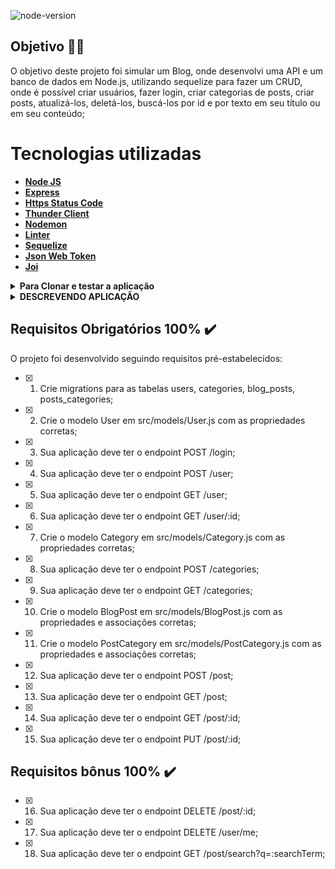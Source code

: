 ![node-version](https://img.shields.io/badge/Node-v16.13.0-yellow)

## Objetivo 👩‍🎓
 O objetivo deste projeto foi simular um Blog, onde desenvolvi uma API e um banco de dados em Node.js, utilizando sequelize para fazer um CRUD, onde é possível
 criar usuários, fazer login, criar categorias de posts, criar posts, atualizá-los, deletá-los, buscá-los por id e por texto em seu título ou em seu conteúdo;

# Tecnologias utilizadas <a name="tecnologias"></a>
- [**Node JS**](https://nodejs.org/en/)
- [**Express**](https://expressjs.com/pt-br/)
- [**Https Status Code**](https://www.npmjs.com/package/http-status-codes)
- [**Thunder Client**](https://www.thunderclient.com/)
- [**Nodemon**](https://www.npmjs.com/package/nodemon)
- [**Linter**](https://eslint.org/docs/latest/)
- [**Sequelize**](https://sequelize.org/docs/v6/)
- [**Json Web Token**](https://jwt.io/introduction)
- [**Joi**](https://www.npmjs.com/package/joi)

<details>
  <summary><strong>Para Clonar e testar a aplicação</strong></summary>
  
### Será necessário ter instalado na sua máquina:
      Git
      Thunder Client
      MySQL
      Node v16.13.0
  
1. Clone o repositório

```
git clone git@github.com:georgia-rocha/Blogs-API.git
```

2. Entre na pasta do repositório que você acabou de clonar:

```
cd Blogs-API
```

 <strong>! É necessário ter um arquivo <strong>.env</strong> na raiz da aplicação, com o conteúdo:</strong>

  ```
    NODE_ENV=development
    API_PORT=3001
    API_HOST=localhost
    MYSQL_HOST=localhost
    MYSQL_PORT=3306
    MYSQL_DB_NAME=blogs-api
    MYSQL_USER=root
    MYSQL_PASSWORD=password
    JWT_SECRET=suaSenhaSecreta
  ```

<details>
  <summary><strong>:whale: Rodando Projeto no Docker vs Localmente</strong></summary><br />
  
  ## Com Docker
 
  > Rode o serviço `node` com o comando `docker-compose up -d`.
  - Esse serviço irá inicializar um container chamado `Blogs-API`.
  - A partir daqui você pode rodar o container via CLI ou abri-lo no VS Code.

  > Use o comando `docker exec -it Blogs-API bash`.
  - Ele te dará acesso ao terminal interativo do container criado pelo compose, que está rodando em segundo plano.

  > Instale as dependências [**Caso existam**] com `npm install`

  > Execute a aplicação com `npm start` ou `npm run dev`

  ---
  
  ## Sem Docker
  
  > Instale as dependências [**Caso existam**] com `npm install`
</details>


3. Para rodar a aplicação:

```
npm start
```

Em ambiente de desenvolvimento:
```
npm run dev
```

4. Para testar a aplicação:
Testar todas:
```
npm test
```
Testar individuamente:
 - Colocar o número do requisito a ser testado;
```
npm test **01** 
```
</details>

<details>
  <summary>
    <strong>DESCREVENDO APLICAÇÃO</strong>
  </summary>

  <details>
  <summary>
    <strong>1 - Cria migrations para as tabelas users, categories, blog_posts, posts_categories</strong>
  </summary>
  <ul>
    <li> Foram criadas as migrations para as tabelas respeitando a nomenclatura pedida no requisito e o diagrama de Entidade-Relacionamento e o formato das entidades;
    </li>
    <li>O teste fez uma conexão no banco de dados usando a configuração de teste do arquivo src/config/config.js, e foi posível validar que:
    </li>
    <ul>
      <li>É possível fazer um INSERT e um SELECT na tabela <strong>users</strong>;</li>
      <li>É possível fazer um INSERT e um SELECT na tabela  <strong>categories</strong>;</li>
      <li>A partir de um INSERT em users, é possível fazer um INSERT e um SELECT na tabela  <strong>blog_posts</strong>;</li>
      <li>A partir de INSERTs em  <strong>users, categories e blog_posts</strong>, é possível fazer um INSERT e um SELECT na <strong>tabela posts_categories</strong>;</li>  
    </ul>
  </details>
  
  <details>
    <summary><strong>2 - Cria model de User</strong>
    </summary>
  <ul>
    <li> É validado que existe o arquivo <strong>User.js</strong>;</li> 
    <li> É validado que o modelo possui o nome <strong>User</strong>;</li> 
    <li> É validado que o modelo possui a propriedade <strong>id</strong>;</li> 
    <li> É validado que o modelo possui a propriedade <strong>display_name</strong>;</li> 
    <li> É validado que o modelo possui a propriedade <strong>email</strong>;
    </li> 
    <li> É validado que o modelo possui a propriedade <strong>password</strong>;
    </li> 
    <li> É validado que o modelo possui a propriedade <strong>image</strong>;
    </li> 
  </ul>
  </details>
  
  <details>
    <summary><strong>3 - POST /login</strong></summary>
    <ul>
      <li> O endpoint é acessível pela URL <strong>/login</strong>;</li>
      <li>A requisição é feita no formato a seguir:
    </ul>
    
  ```json
  [
    {
      "email": "lewishamilton@gmail.com",
      "password": "123456"
    }
  ]
  ```

  <h2>Os seguintes pontos foram avaliados:</h2>
    
  - Foi validado que não é possível fazer login sem todos os campos preenchidos:
    - Se a requisição não tiver todos os campos devidamente preenchidos(não pode haver campos em branco), o resultado retornado deverá ser conforme exibido abaixo, com um status HTTP `400`:

    ```json
    {
      "message": "Some required fields are missing"
    }
    ```

  - Foi validado que não é possível fazer login com um usuário que não existe:
    - Se a requisição receber um par de `email` e `password` errados/inexistentes, o resultado retornado deverá ser conforme exibido abaixo, com um status HTTP `400`:
    ```json
    {
      "message": "Invalid fields"
    }
    ```
  
  - É validado que é possível fazer login com sucesso:
    - Se o login foi feito com sucesso o resultado retornado é conforme exibido abaixo, com um status HTTP `200`:
    ```json
    {
      "token": "eyJhbGciOiJIUzI1NiIsInR5cCI6IkpXVCJ9.eyJwYXlsb2FkIjp7ImlkIjo1LCJkaXNwbGF5TmFtZSI6InVzdWFyaW8gZGUgdGVzdGUiLCJlbWFpbCI6InRlc3RlQGVtYWlsLmNvbSIsImltYWdlIjoibnVsbCJ9LCJpYXQiOjE2MjAyNDQxODcsImV4cCI6MTYyMDY3NjE4N30.Roc4byj6mYakYqd9LTCozU1hd9k_Vw5IWKGL4hcCVG8"
    }
    ```
</details>
    
<details>
  <summary>
    <strong>4 - POST /user</strong>
  </summary>
  <ul>
    <li>O endpoint é acessível pela URL  <strong>/user </strong>, onde é possível adicionar um novo usuário na tabela no banco de dados;</li>
    <li>A requisição é feita no formato a seguir:</li>
  </ul>

  ```json
    {
      "displayName": "Brett Wiltshire",
      "email": "brett@email.com",
      "password": "123456",
      "image": "http://4.bp.blogspot.com/_YA50adQ-7vQ/S1gfR_6ufpI/AAAAAAAAAAk/1ErJGgRWZDg/S45/brett.png"
      // a imagem não é obrigatória
    }
  ```
  <h2>Pontos avaliados</h2>

  * É validado que não é possível cadastrar com o campo `displayName` menor que 8 caracteres;
    - Se a requisição não tiver o campo `displayName` devidamente preenchido com 8 caracteres ou mais, o resultado retornado é conforme exibido abaixo, com um status HTTP `400`:
    ```json
    {
      "message": "\"displayName\" length must be at least 8 characters long"
    }
    ```
  
  * É validado que não é possível cadastrar com o campo `email` com formato inválido;
    - Se a requisição não tiver o campo `email` devidamente preenchido com o formato `<prefixo@dominio>`, o resultado retornado é conforme exibido abaixo, com um status HTTP `400`:
    ```json
    {
      "message": "\"email\" must be a valid email"
    }
    ```

  * É validado que não é possível cadastrar com o campo `password` menor que 6 caracteres;
    - Se a requisição não tiver o campo `password` devidamente preenchido com 6 caracteres ou mais, o resultado retornado é conforme exibido abaixo, com um status HTTP `400`:
    ```json
    {
      "message": "\"password\" length must be at least 6 characters long"
    }
    ```

  * É validado que não é possível cadastrar com um email já existente;
    - Se a requisição enviar o campo `email` com um email que já existe, o resultado retornado é conforme exibido abaixo, com um status HTTP `409`:
    ```json
    {
      "message": "User already registered"
    }
    ```
  
  * É validado que é possível cadastrar um pessoa usuária com sucesso;
    - Se o user for criado com sucesso o resultado retornado é conforme exibido abaixo, com um status HTTP `201`:
    ```json
      {
        "token": "eyJhbGciOiJIUzI1NiIsInR5cCI6IkpXVCJ9.eyJwYXlsb2FkIjp7ImlkIjo1LCJkaXNwbGF5TmFtZSI6InVzdWFyaW8gZGUgdGVzdGUiLCJlbWFpbCI6InRlc3RlQGVtYWlsLmNvbSIsImltYWdlIjoibnVsbCJ9LCJpYXQiOjE2MjAyNDQxODcsImV4cCI6MTYyMDY3NjE4N30.Roc4byj6mYakYqd9LTCozU1hd9k_Vw5IWKGL4hcCVG8"
      }
      ```

</details>
    
<details>
    <summary><strong>5 - GET /user/</strong></summary>
    <ul>
      <li>O endpoint é acessível pela URL  <strong>/user </strong>, onde é possível buscar todos os usuários na tabela no banco de dados;</li>
     <li>É validado que é possível listar todos os usuários;</li>
     <li>Ao listar usuários com sucesso o resultado retornado é conforme exibido abaixo, com um status HTTP <strong>200</strong>:</li>
    </ul>

```json
  [
    {
      "id": 1,
      "displayName": "Lewis Hamilton",
      "email": "lewishamilton@gmail.com",
      "image": "https://upload.wikimedia.org/wikipedia/commons/1/18/Lewis_Hamilton_2016_Malaysia_2.jpg"
    },

    /* ... */
  ]
```

</details>
    
<details>
  <summary>
    <strong>6 - GET /user/:id</strong>
  </summary>
  <ul>
    <li>O endpoint é acessível através do URL <strong>/user/:id</strong>;</li>
    <li>O endpoint é capaz de trazer o <strong>user</strong> baseado no <strong>id</strong> do banco de dados se ele existir;</li>
  </ul>
  <h2>Pontos avaliados</h2>

   * É validado que é possível listar um usuário específico com sucesso;
    - Ao listar um usuário com sucesso o resultado retornado é conforme exibido abaixo, com um status HTTP <strong>200</strong>:
  
  ```json
    [
      {
        "id": 1,
        "displayName": "Lewis Hamilton",
        "email": "lewishamilton@gmail.com",
        "image": "https://upload.wikimedia.org/wikipedia/commons/1/18/Lewis_Hamilton_2016_Malaysia_2.jpg"
      }
    ]
  ```

  * É validado que não é possível listar um usuário inexistente;
    - Se o usuário for inexistente o resultado retornado é conforme exibido abaixo, com um status HTTP <strong>404</strong>:
    ```json
    {
      "message": "User does not exist"
    }
    ```
  </details>

<details>
  <summary>
    <strong>7 - Cria model de Category</strong>
  </summary>
       
  <h2>Pontos avaliados</h2>

  * É validado que existe o arquivo <strong>Category.js</strong>;
  * É validado que o modelo possui o nome <strong>Category</strong>;
  * É validado que o modelo possui a propriedade <strong>id</strong>;
  * É validado que o modelo possui a propriedade <strong>name</strong>;
</details>
  
<details>
  <summary>
    <strong>8 - POST /categories</strong>
  </summary>
  <ul>    
    <li>O endpoint é acessível através do URL <strong>/categories</strong>;</li>
    <li>O endpoint é capaz de adicionar uma nova categoria na tabela no banco de dados;</li>
    <li>O corpo da requisição deverá seguir o formato abaixo:</li>
  </ul>

  ```json
    [
      {
        "name": "Typescript"
      }
    ]
  ```
  
  <h2>Pontos avaliados</h2>

  * É validado que não é possível cadastrar uma categoria sem o campo `name`;
    - Se a requisição não tiver o campo `name` devidamente preenchidos(não pode haver campo em branco), o resultado retornado é conforme exibido abaixo, com um status HTTP `400`:
    ```json
    {
      "message": "\"name\" is required"
    }
    ```

  * É validado que é possível cadastrar uma categoria com sucesso;
    - Se a categoria for criada com sucesso o resultado retornado é conforme exibido abaixo, com um status HTTP `201`:
    ```json
    [
      {
        "id": 3,
        "name": "Typescript"
      }
    ]
    ```
</details>
    
<details>
  <summary>
    <strong>9 - GET /categories</strong>
  </summary>
  <ul>  
    <li>O endpoint é acessível através do URL <strong>/categories</strong>;</li>
    <li>O endpoint é capaz de trazer todas categorias do banco de dados;</li>
  </ul>
  <h2>Pontos avaliados</h2>

  * É validado que é possível listar todas as categoria com sucesso;
    - Ao listar categorias com sucesso o resultado retornado é conforme exibido abaixo, com um status HTTP `200`:
    ```json
    [
      {
          "id": 1,
          "name": "Inovação"
      },
      {
          "id": 2,
          "name": "Escola"
      },

      /* ... */
    ]
    ```
</details>
    
 <details>
    <summary>
      <strong>10 - Cria model de BlogPost</strong>
    </summary>
     <strong>Pontos avaliados</strong>

  * É validado que existe o arquivo <strong>BlogPost.js</strong>;
  * É validado que o modelo possui o nome <strong>BlogPost</strong>;
  * É validado que o modelo possui a propriedade <strong>id</strong>;
  * É validado que o modelo possui a propriedade <strong>title</strong>;
  * É validado que o modelo possui a propriedade <strong>content</strong>;
  * É validado que o modelo possui a propriedade <strong>user_id</strong>;
  * É validado que o modelo possui a propriedade <strong>published</strong>;
  * É validado que o modelo possui a propriedade <strong>updated</strong>;
  * É validado que o modelo em <strong>BlogPost.js</strong>, define a associação <strong>belongsTo</strong>, com a entidade de nome <strong>User</strong>;

  * É validado que o modelo em <strong>User.js</strong>, define a associação <strong>hasMany</strong>, com a entidade de nome <strong>BlogPost</strong>;
</details>
    
<details>
  <summary>
    <strong>11 - Cria model de PostCategory</strong>
  </summary>
  <h2>Os seguintes pontos serão avaliados</h2>

  * É validado que existe o arquivo <strong>PostCategory.js</strong>;

  * É validado que o modelo possui o nome <strong>PostCategory</strong>;

  * É validado que o modelo possui a propriedade <strong>post_id</strong>;

  * É validado que o modelo possui a propriedade <strong>category_id</strong>;

  * É validado que o modelo em <strong>PostCategory.js</strong>, através do(s) modelos(s) de nome(s) <strong>Category; BlogPost</strong>, define a associação <strong>belongsToMany</strong> respectivamente, com o(s) modelo(s) de nome(s) <strong>BlogPost, Category</strong>;
  </details>
    
<details>
  <summary><strong>12 - POST /post</strong></summary>
  <ul>
    <li>O endpoint é acessível através do URL <strong>/post</strong>;</li>
    <li>O endpoint é capaz de adicionar um novo blog post e vinculá-lo às categorias em suas tabelas no banco de dados;
    </li>
    <li>O corpo da requisição segue o formato abaixo:</li>
  
  ```json
  {
    "title": "Latest updates, August 1st",
    "content": "The whole text for the blog post goes here in this key",
    "categoryIds": [1, 2]
  }
  ```
  
  <h2>Pontos avaliados</h2>
       
  * É validado que não é possível cadastrar sem todos os campos preenchidos;
    - Se a requisição não tiver todos os campos devidamente preenchidos(não pode haver campos em branco), o resultado retornado é conforme exibido abaixo, com um status HTTP `400`:
    ```json
    {
      "message": "Some required fields are missing"
    }
    ```

  * É validado que não é possível cadastrar um blog_post com uma `categoryIds` inexistente;
    - Se a requisição **não** tiver o campo `categoryIds` devidamente preenchido com um array com **todas** as categorias existentes, o resultado retornado é conforme exibido abaixo, com um status HTTP `400`:
    ```json
    {
      "message": "one or more \"categoryIds\" not found"
    }
    ```

  * É validado que é possível cadastrar um blog_post com sucesso;
  - Se o blog post for criado com sucesso o resultado retornado é conforme exibido abaixo, com um status HTTP `201`:
  ```json
  {
    "id": 3,
    "title": "Latest updates, August 1st",
    "content": "The whole text for the blog post goes here in this key",
    "userId": 1,
    "updated": "2022-05-18T18:00:01.196Z",
    "published": "2022-05-18T18:00:01.196Z"
  }
  ```
</details>

<details>
  <summary><strong>13 - GET /post/</strong></summary>
    <ul>
      <li>O endpoint é acessível através do URL <strong>/post</strong>;</li>
      <li>O endpoint é capaz de trazer todos os blogs post, user dono dele e as categorias do banco de dados;</li>
    </ul>
    <h2>Pontos avaliados</h2>

  * É validado que é possível listar blogpost com sucesso;
    - Ao listar posts com sucesso o resultado retornado é conforme exibido abaixo, com um status HTTP `200`:
  
    ```json
    [
      {
        "id": 1,
        "title": "Post do Ano",
        "content": "Melhor post do ano",
        "userId": 1,
        "published": "2011-08-01T19:58:00.000Z",
        "updated": "2011-08-01T19:58:51.000Z",
        "user": {
          "id": 1,
          "displayName": "Lewis Hamilton",
          "email": "lewishamilton@gmail.com",
          "image": "https://upload.wikimedia.org/wikipedia/commons/1/18/Lewis_Hamilton_2016_Malaysia_2.jpg"
        },
        "categories": [
          {
            "id": 1,
            "name": "Inovação"
          }
        ]
      },
      
      /* ... */
    ]
    ```
</details>
  
    
<details>
  <summary>
    <strong>14 - GET /post/:id</strong>
  </summary>
    <ul>
      <li>O endpoint é acessível através do URL <strong>/post/:id</strong>;</li>
      <li>O endpoint é capaz de trazer o blog post baseado no <strong>id</strong> do banco de dados se ele existir;</li>
    </ul>
  <h2>Pontos avaliados</h2>

  * É validado que é possível listar um blogpost com sucesso;
    - Ao listar um post com sucesso o resultado retornado é conforme exibido abaixo, com um status HTTP `200`:
  
    ```json
    {
      "id": 1,
      "title": "Post do Ano",
      "content": "Melhor post do ano",
      "userId": 1,
      "published": "2011-08-01T19:58:00.000Z",
      "updated": "2011-08-01T19:58:51.000Z",
      "user": {
          "id": 1,
          "displayName": "Lewis Hamilton",
          "email": "lewishamilton@gmail.com",
          "image": "https://upload.wikimedia.org/wikipedia/commons/1/18/Lewis_Hamilton_2016_Malaysia_2.jpg"
      },
      "categories": [
          {
              "id": 1,
              "name": "Inovação"
          }
      ]
    }
    ```

  * É validado que não é possível listar um blogpost inexistente;
    - Se o post for inexistente o resultado retornado é conforme exibido abaixo, com um status HTTP `404`:
    ```json
    {
      "message": "Post does not exist"
    }
    ```
</details>
   
<details>
  <summary>
    <strong>15 - PUT /post/:id</strong>
  </summary>
  <ul>
    <li>O endpoint é acessível através do URL <strong>/post/:id</strong>;</li>
    <li>O endpoint é capaz de alterar um post do banco de dados, se ele existir;</li>
    <li>A aplicação só permite a alteração de um blog post caso a pessoa seja dona dele;</li>
    <li>A aplicação não permite a alteração das categorias do post, somente os atributos <strong>title</strong> e <strong>content</strong> podem ser alterados;</li>
    <li>O corpo da requisição segue o formato abaixo:</li>

  ```json
  {
    "title": "Latest updates, August 1st",
    "content": "The whole text for the blog post goes here in this key"
  }
  ```
       
  <h2>Pontos avaliados</h2>

  * É validado que não é possível editar um blogpost com outro usuário;
    - Somente o user que criou o blog post poderá editá-lo, o resultado retornado é conforme exibido abaixo, com um status HTTP `401`
  
    ```json
      {
        "message": "Unauthorized user"
      }
    ```

  * É validado que não é possível editar sem todos os campos preenchidos;
    - Se a requisição não tiver todos os campos devidamente preenchidos(não pode haver campos em branco), o resultado retornado é conforme exibido abaixo, com um status HTTP `400`:
    ```json
    {
      "message": "Some required fields are missing"
    }
    ```

  * É validado que é possível editar um blogpost com sucesso;
    - Se o blog post for alterado com sucesso o resultado retornado é conforme exibido abaixo, com um status HTTP `200`:
    ```json
    {
      "id": 3,
      "title": "Latest updates, August 1st",
      "content": "The whole text for the blog post goes here in this key",
      "userId": 1,
      "published": "2022-05-18T18:00:01.000Z",
      "updated": "2022-05-18T18:07:32.000Z",
      "user": {
        "id": 1,
        "displayName": "Lewis Hamilton",
        "email": "lewishamilton@gmail.com",
        "image": "https://upload.wikimedia.org/wikipedia/commons/1/18/Lewis_Hamilton_2016_Malaysia_2.jpg"
      },
      "categories": [
        {
          "id": 1,
          "name": "Inovação"
        },
        {
          "id": 2,
          "name": "Escola"
        }
      ]
    }
    ```
</details>
    
<details>
  <summary><strong>16 - DELETE /post/:id</strong></summary>
    <ul>
      <li>O endpoint é acessível através do URL <strong>/post/:id</strong>;</li>
      <li> O endpoint é capaz de deletar um blog post baseado no <strong>id</strong> do banco de dados se ele existir;</li>
      <li> A aplicação só permite a deleção de um blog post caso a pessoa seja dona dele;</li>
    </ul>

<h2>Os seguintes pontos serão avaliados</h2>

  * É validado que não é possível deletar um blogpost com outro usuário;
    - Somente o user que criou o blog post poderá deletá-lo, o resultado retornado é conforme exibido abaixo, com um status HTTP `401`
    ```json
      {
        "message": "Unauthorized user"
      }
    ```

  * É validado que é possível deletar um blogpost com sucesso;
    - Se o blog post for deletado com sucesso não deve ser retornada nenhuma resposta, apenas um status HTTP `204`:

  * É validado que não é possível deletar um blogpost inexistente;
    - Se o post for inexistente o resultado retornado é conforme exibido abaixo, com um status HTTP `404`:
    ```json
    {
      "message": "Post does not exist"
    }
    ```
</details>
    
<details>
  <summary>
    <strong>17 - DELETE /user/me</strong>
  </summary>
  <ul>
    <li>O endpoint é acessível através do URL <strong>/user/me</strong>;</li>
    <li>O endpoint é capaz de deletar você do banco de dados, baseado no <strong>id</strong> que esta dentro do seu <strong>token</strong>;</li>
    <li>A aplicação é capaz de utilizar o token de autenticação nos headers, para saber o user logado correspondente á ser apagado;</li>
  </ul>
  <h2>Pontos avaliados</h2>
    <ul>
      <li>É validado que é possível excluir meu usuário com sucesso;</li>
      <li>Se o user for deletado com sucesso não deve ser retornada nenhuma resposta, apenas um status HTTP <strong>204</strong>:</li>
    </ul>
</details>

<details>
  <summary>
    <strong>18 - /GET /post/search</strong>
  </summary>
  <ul>
    <li>O endpoint é acessível através do URL <strong>/post/search</strong>;</li>
    <li>O endpoint é capaz de trazer os blogs post baseados no <strong>q</strong> do banco de dados, se ele existir;</li>
    <li>A aplicação é capaz de retornar um array de blogs post que contenham em seu título ou conteúdo o termo passado na URL;
    </li>
    <li>A aplicação é capaz de retornar um array vázio caso nenhum blog post satisfaça a busca;</li>
    <li>O query params da requisição segue o formato abaixo:</li>
  <ul>

  ``` js
    [
      {
        http://localhost:PORT/post/search?q=vamos
      }
    ]
  ```
  <h2>Pontos avaliados</h2>

  * É validado que é possível buscar um blogpost pelo `title`;
    - Se a buscar for pelo `title` o resultado retornado é conforme exibido abaixo, com um status HTTP `200`:
    ```json
    // GET /post/search?q=Vamos que vamos

    [
      {
        "id": 2,
        "title": "Vamos que vamos",
        "content": "Foguete não tem ré",
        "userId": 1,
        "published": "2011-08-01T19:58:00.000Z",
        "updated": "2011-08-01T19:58:51.000Z",
        "user": {
          "id": 1,
          "displayName": "Lewis Hamilton",
          "email": "lewishamilton@gmail.com",
          "image": "HTTPs://upload.wikimedia.org/wikipedia/commons/1/18/Lewis_Hamilton_2016_Malaysia_2.jpg"
        },
        "categories": [
          {
            "id": 2,
            "name": "Escola"
          }
        ]
      }
    ]
    ```

  * É validado que é possível buscar um blogpost pelo `content`;
    - Se a buscar for pelo `content` o resultado retornado é conforme exibido abaixo, com um status HTTP `200`:
    ```json
      // GET /post/search?q=Foguete não tem ré

      [
        {
          "id": 2,
          "title": "Vamos que vamos",
          "content": "Foguete não tem ré",
          "userId": 1,
          "published": "2011-08-01T19:58:00.000Z",
          "updated": "2011-08-01T19:58:51.000Z",
          "user": {
            "id": 1,
            "displayName": "Lewis Hamilton",
            "email": "lewishamilton@gmail.com",
            "image": "https://upload.wikimedia.org/wikipedia/commons/1/18/Lewis_Hamilton_2016_Malaysia_2.jpg"
          },
          "categories": [
            {
              "id": 2,
              "name": "Escola"
            }
          ]
        }
      ]
    ```

  * É validado se é possível buscar todos os blogpost quando passa a busca vazia;
    - Se a buscar for vazia o resultado retornado é conforme exibido abaixo, com um status HTTP `200`:
    ```json
      // GET /post/search?q=

      [
        {
          "id": 1,
          "title": "Post do Ano",
          "content": "Melhor post do ano",
          "userId": 1,
          "published": "2011-08-01T19:58:00.000Z",
          "updated": "2011-08-01T19:58:51.000Z",
          "user": {
            "id": 1,
            "displayName": "Lewis Hamilton",
            "email": "lewishamilton@gmail.com",
            "image": "https://upload.wikimedia.org/wikipedia/commons/1/18/Lewis_Hamilton_2016_Malaysia_2.jpg"
          },
          "categories": [
            {
              "id": 1,
              "name": "Inovação"
            }
          ]
        },
        
        /* ... */
      ]
    ```

  * É validado que é possível buscar um blogpost inexistente e retornar array vazio;
    - Se a buscar um post inexistente o resultado retornado é conforme exibido abaixo, com um status HTTP `200`:
    ```json
      // GET /post/search?q=BATATA

      []
    ```
</details>
    
<details>
  <summary><strong>VALIDAÇÃO DO TOKEN</strong></summary>
  <ul>
  <li>No requisito 4 é preciso criar um token para que seja validado nos próximos requisitos para que fosse possível consumir o endpoint;</li>
  <li>É validado nos requisitos 5, 6, 8, 9, 12, 13, 14, 15, 16, 17, 18; </li>

  </ul>
  <h2>Pontos avaliados</h2>

  * É validado que não é possível fazer uma operação sem o token na requisição;
    - Se o token for inexistente o resultado retornado é conforme exibido abaixo, com um status HTTP `401`:
    ```json
    {
      "message": "Token not found"
    }
    ```

  * É validado que não é possível fazer uma operação com o token inválido;
    - Se o token for inválido o resultado retornado é conforme exibido abaixo, com um status HTTP `401`:
    ```json
    {
      "message": "Expired or invalid token"
    }
    ```
</details>
  </details>

## Requisitos Obrigatórios 100% ✔️
O projeto foi desenvolvido seguindo requisitos pré-estabelecidos:

- [x] 1. Crie migrations para as tabelas users, categories, blog_posts, posts_categories;
- [x] 2. Crie o modelo User em src/models/User.js com as propriedades corretas;
- [x] 3. Sua aplicação deve ter o endpoint POST /login;
- [x] 4. Sua aplicação deve ter o endpoint POST /user;
- [x] 5. Sua aplicação deve ter o endpoint GET /user;
- [x] 6. Sua aplicação deve ter o endpoint GET /user/:id;
- [x] 7. Crie o modelo Category em src/models/Category.js com as propriedades corretas;
- [x] 8. Sua aplicação deve ter o endpoint POST /categories;
- [x] 9. Sua aplicação deve ter o endpoint GET /categories;
- [x] 10. Crie o modelo BlogPost em src/models/BlogPost.js com as propriedades e associações corretas;
- [x] 11. Crie o modelo PostCategory em src/models/PostCategory.js com as propriedades e associações corretas;
- [x] 12. Sua aplicação deve ter o endpoint POST /post;
- [x] 13. Sua aplicação deve ter o endpoint GET /post;
- [x] 14. Sua aplicação deve ter o endpoint GET /post/:id;
- [x] 15. Sua aplicação deve ter o endpoint PUT /post/:id;

## Requisitos bônus 100% ✔️

- [x] 16. Sua aplicação deve ter o endpoint DELETE /post/:id;
- [x] 17. Sua aplicação deve ter o endpoint DELETE /user/me;
- [x] 18. Sua aplicação deve ter o endpoint GET /post/search?q=:searchTerm;
